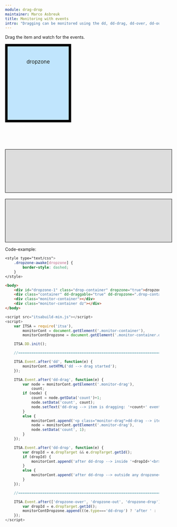 ```yaml
---
module: drag-drop
maintainer: Marco Asbreuk
title: Monitoring with events
intro: "Dragging can be monitored using the dd, dd-drag, dd-over, dd-out, dd-drop and dd-dropzone events. <br><br><b>Note:</b> it is highly recommended to use the Promised-way instead of this example."
---
```


<style type="text/css">
    .container {
        margin: 10px;
        height: 100px;
        width: 100px;
        background-color: #990073;
        border: 2px solid #000;
        color: #FFF;
        text-align: center;
        padding-top: 10px;
    }
    .drop-container {
        width: 200px;
        height: 200px;
        border: solid 8px #000;
        background-color: #c0e5fd;
        margin-right: 20px;
        text-align: center;
        font-size: 17px;
        padding-top: 40px;
        float: left;
    }
    .monitor-container {
        margin-top: 230px;
        width: 100%;
        min-height: 120px;
        border: solid 1px #000;
        background-color: #ddd;
        padding: 10px 20px;
    }
    .monitor-container.dz {
        margin-top: 20px;
    }
    .body-content.module .monitor-container p {
        margin: 0;
    }
    .body-content.module p.spaced {
        margin-top: 25px;
    }
    .dropzone-awake[dropzone] {
        border-style: dashed;
    }
</style>

Drag the item and watch for the events.


<div id="dropzone-1" class="drop-container" dropzone="true">dropzone</div>
<div class="container" dd-draggable="true" dd-dropzone=".drop-container" dd-effect-allowed="all">drag me</div>
<div class="monitor-container"></div>
<div class="monitor-container dz"></div>

<p class="spaced">Code-example:</p>

```css
<style type="text/css">
    .dropzone-awake[dropzone] {
        border-style: dashed;
    }
</style>
```

```html
<body>
    <div id="dropzone-1" class="drop-container" dropzone="true">dropzone</div>
    <div class="container" dd-draggable="true" dd-dropzone=".drop-container" dd-effect-allowed="all">drag me</div>
    <div class="monitor-container"></div>
    <div class="monitor-container dz"></div>
</body>
```

```js
<script src="itsabuild-min.js"></script>
<script>
    var ITSA = require('itsa'),
        monitorCont = document.getElement('.monitor-container'),
        monitorContDropzone = document.getElement('.monitor-container.dz');

    ITSA.DD.init();

    //=======================================================================

    ITSA.Event.after('dd', function(e) {
        monitorCont.setHTML('dd --> drag started');
    });

    ITSA.Event.after('dd-drag', function(e) {
        var node = monitorCont.getElement('.monitor-drag'),
            count;
        if (node) {
            count = node.getData('count')+1;
            node.setData('count', count);
            node.setText('dd-drag --> item is dragging: '+count+' events');
        }
        else {
            monitorCont.append('<p class="monitor-drag">dd-drag --> item is dragging: 1 event</p>');
            node = monitorCont.getElement('.monitor-drag'),
            node.setData('count', 1);
        }
    });

    ITSA.Event.after('dd-drop', function(e) {
        var dropId = e.dropTarget && e.dropTarget.getId();
        if (dropId) {
            monitorCont.append('after dd-drop --> inside '+dropId+'<br>');
        }
        else {
            monitorCont.append('after dd-drop --> outside any dropzone<br>');
        }
    });

    //=======================================================================

    ITSA.Event.after(['dropzone-over', 'dropzone-out', 'dropzone-drop'], function(e) {
        var dropId = e.dropTarget.getId();
        monitorContDropzone.append(((e.type==='dd-drop') ? 'after ' : '')+e.type+' --> '+dropId+'<br>');
    });
</script>
```

<script src="../../dist/itsabuild-min.js"></script>
<script>
    var ITSA = require('itsa'),
        monitorCont = document.getElement('.monitor-container'),
        monitorContDropzone = document.getElement('.monitor-container.dz');

    ITSA.DD.init();

    //=======================================================================

    ITSA.Event.after('dd', function(e) {
        monitorCont.setHTML('dd --> drag started');
    });

    ITSA.Event.after('dd-drag', function(e) {
        var node = monitorCont.getElement('.monitor-drag'),
            count;
        if (node) {
            count = node.getData('count')+1;
            node.setData('count', count);
            node.setText('dd-drag --> item is dragging: '+count+' events');
        }
        else {
            monitorCont.append('<p class="monitor-drag">dd-drag --> item is dragging: 1 event</p>');
            node = monitorCont.getElement('.monitor-drag'),
            node.setData('count', 1);
        }
    });

    ITSA.Event.after('dd-drop', function(e) {
        var dropId = e.dropTarget && e.dropTarget.getId();
        if (dropId) {
            monitorCont.append('after dd-drop --> inside '+dropId+'<br>');
        }
        else {
            monitorCont.append('after dd-drop --> outside any dropzone<br>');
        }
    });

    //=======================================================================

    ITSA.Event.after(['dropzone-over', 'dropzone-out', 'dropzone-drop'], function(e) {
        monitorContDropzone.append(((e.type==='dd-drop') ? 'after ' : '')+e.type+' --> '+e.target.getId()+'<br>');
    });
</script>
